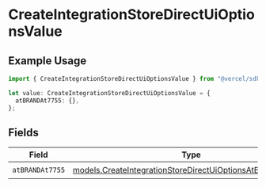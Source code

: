 # CreateIntegrationStoreDirectUiOptionsValue

## Example Usage

```typescript
import { CreateIntegrationStoreDirectUiOptionsValue } from "@vercel/sdk/models/createintegrationstoredirectop.js";

let value: CreateIntegrationStoreDirectUiOptionsValue = {
  atBRANDAt7755: {},
};
```

## Fields

| Field                                                                                                                        | Type                                                                                                                         | Required                                                                                                                     | Description                                                                                                                  |
| ---------------------------------------------------------------------------------------------------------------------------- | ---------------------------------------------------------------------------------------------------------------------------- | ---------------------------------------------------------------------------------------------------------------------------- | ---------------------------------------------------------------------------------------------------------------------------- |
| `atBRANDAt7755`                                                                                                              | [models.CreateIntegrationStoreDirectUiOptionsAtBRANDAt7755](../models/createintegrationstoredirectuioptionsatbrandat7755.md) | :heavy_check_mark:                                                                                                           | N/A                                                                                                                          |